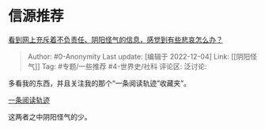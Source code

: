 # 信源推荐
[看到网上充斥着不负责任、阴阳怪气的信息，感觉到有些悲哀怎么办？](https://www.zhihu.com/question/570361873/answer/2787064844)

> Author: #0-Anonymity
> Last update: [编辑于 2022-12-04]
> Link: [[阴阳怪气]]
> Tag: #专题/一些推荐 #4-世界史/社科
> 评论区:
> 泛讨论:

多看我的东西，并且关注我的那个“一条阅读轨迹”收藏夹”。

[一条阅读轨迹](https://www.zhihu.com/collection/163594245)

这两者之中阴阳怪气的少。
